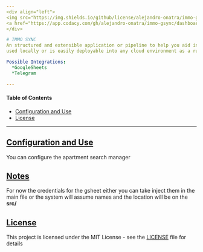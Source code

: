 ```yaml
---
<div align="left">
<img src="https://img.shields.io/github/license/alejandro-onatra/immo-gsync">
<a href="https://app.codacy.com/gh/alejandro-onatra/immo-gsync/dashboard"><img src="https://app.codacy.com/project/badge/Grade/088ae3bac1c34b879aa072109570327f"/></a>
</div>

# IMMO SYNC
An structured and extensible application or pipeline to help you aid in your apartment search. This application can to be
used locally or is easily deployable into any cloud environment as a runnable docker image.

Possible Integrations:
  *GoogleSheets
  *Telegram

---
```

#### Table of Contents
-    [Configuration and Use](#configuration)
-    [License](#license)
---
## [Configuration and Use](#configuration)
You can configure the apartment search manager 

## [Notes](#notes)
For now the credentials for the gsheet either you can take inject them in the main file or the system will assume names and the location will be on the __src/__

## [License](#license)
This project is licensed under the MIT License - see the [LICENSE](LICENSE) file for details